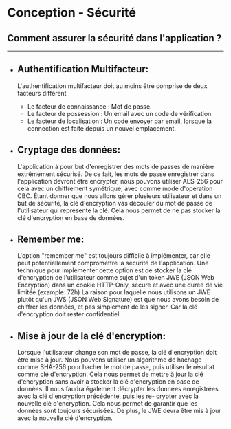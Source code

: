 # Conception - Sécurité

## Comment assurer la sécurité dans l'application ? 

---

- ## **Authentification Multifacteur**: 
    L'authentification multifacteur doit au moins être comprise de deux facteurs différent
    - Le facteur de connaissance : Mot de passe.
    - Le facteur de possession : Un email avec un code de vérification.
    - Le facteur de localisation : Un code envoyer par email, lorsque la connection est faite depuis un nouvel emplacement.

- ## **Cryptage des données**:
    L'application à pour but d'enregistrer des mots de passes de manière extrêmement sécurisé. De ce fait, les mots de passe enregistrer dans l'application devront être encrypter, nous pouvons utiliser AES-256 pour cela avec un chiffrement symétrique, avec comme mode d'opération CBC. Étant donner que nous allons gérer plusieurs utilisateur et dans un but de sécurité, la clé d'encryption vas découler du mot de passe de l'utilisateur qui représente la clé. Cela nous permet de ne pas stocker la clé d'encryption en base de données.

- ## **Remember me**: 
    L'option "remember me" est toujours difficile à implémenter, car elle peut potentiellement compromettre la sécurité de l'application. Une technique pour implémenter cette option est de stocker la clé d'encryption de l'utilisateur comme sujet d'un token JWE (JSON Web Encryption) dans un cookie HTTP-Only, secure et avec une durée de vie limitée (example: 72h)
    La raison pour laquelle nous utilisons un JWE plutôt qu'un JWS (JSON Web Signature) est que nous avons besoin de chiffrer les données, et pas simplement de les signer. Car la clé d'encryption doit rester confidentiel.

- ## **Mise à jour de la clé d'encryption**:
    Lorsque l'utilisateur change son mot de passe, la clé d'encryption doit être mise à jour. Nous pouvons utiliser un algorithme de hachage comme SHA-256 pour hacher le mot de passe, puis utiliser le résultat comme clé d'encryption. Cela nous permet de mettre à jour la clé d'encryption sans avoir à stocker la clé d'encryption en base de données. Il nous faudra également décrypter les données enregistrées avec la clé d'encryption précédente, puis les re-
    crypter avec la nouvelle clé d'encryption. Cela nous permet de garantir que les données sont toujours sécurisées. De plus, le JWE devra être mis à jour avec la nouvelle clé d'encryption.